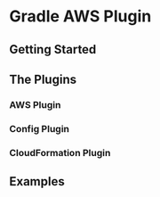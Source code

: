 # Gradle AWS Plugin


## Getting Started


## The Plugins

### AWS Plugin

### Config Plugin

### CloudFormation Plugin

## Examples
